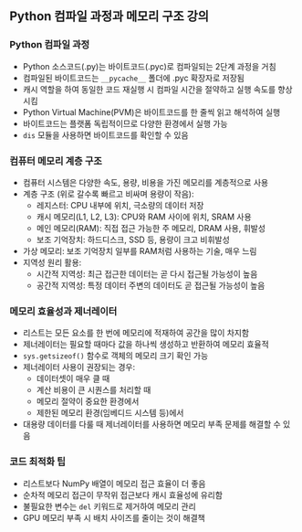 ## Python 컴파일 과정과 메모리 구조 강의 

### Python 컴파일 과정

- Python 소스코드(.py)는 바이트코드(.pyc)로 컴파일되는 2단계 과정을 거침
- 컴파일된 바이트코드는 `__pycache__` 폴더에 .pyc 확장자로 저장됨
- 캐시 역할을 하여 동일한 코드 재실행 시 컴파일 시간을 절약하고 실행 속도를 향상시킴
- Python Virtual Machine(PVM)은 바이트코드를 한 줄씩 읽고 해석하여 실행
- 바이트코드는 플랫폼 독립적이므로 다양한 환경에서 실행 가능
- `dis` 모듈을 사용하면 바이트코드를 확인할 수 있음

### 컴퓨터 메모리 계층 구조

- 컴퓨터 시스템은 다양한 속도, 용량, 비용을 가진 메모리를 계층적으로 사용
- 계층 구조 (위로 갈수록 빠르고 비싸며 용량이 작음):
    - 레지스터: CPU 내부에 위치, 극소량의 데이터 저장
    - 캐시 메모리(L1, L2, L3): CPU와 RAM 사이에 위치, SRAM 사용
    - 메인 메모리(RAM): 직접 접근 가능한 주 메모리, DRAM 사용, 휘발성
    - 보조 기억장치: 하드디스크, SSD 등, 용량이 크고 비휘발성
- 가상 메모리: 보조 기억장치 일부를 RAM처럼 사용하는 기술, 매우 느림
- 지역성 원리 활용:
    - 시간적 지역성: 최근 접근한 데이터는 곧 다시 접근될 가능성이 높음
    - 공간적 지역성: 특정 데이터 주변의 데이터도 곧 접근될 가능성이 높음

### 메모리 효율성과 제너레이터

- 리스트는 모든 요소를 한 번에 메모리에 적재하여 공간을 많이 차지함
- 제너레이터는 필요할 때마다 값을 하나씩 생성하고 반환하여 메모리 효율적
- `sys.getsizeof()` 함수로 객체의 메모리 크기 확인 가능
- 제너레이터 사용이 권장되는 경우:
    - 데이터셋이 매우 클 때
    - 계산 비용이 큰 시퀀스를 처리할 때
    - 메모리 절약이 중요한 환경에서
    - 제한된 메모리 환경(임베디드 시스템 등)에서
- 대용량 데이터를 다룰 때 제너레이터를 사용하면 메모리 부족 문제를 해결할 수 있음

### 코드 최적화 팁

- 리스트보다 NumPy 배열이 메모리 접근 효율이 더 좋음
- 순차적 메모리 접근이 무작위 접근보다 캐시 효율성에 유리함
- 불필요한 변수는 `del` 키워드로 제거하여 메모리 관리
- GPU 메모리 부족 시 배치 사이즈를 줄이는 것이 해결책
